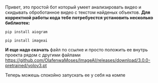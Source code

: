 Привет, это простой бот который умеет анализировать видео и скидывать оброботанное видео с текстом найденых объектов.
**Для корректной работы кода тебе потребуестся установить несколько библиотек:**
```terminal
pip install aiogram

pip install imageai
```
**И еще надо скачать** файл по ссылке и просто положить ее внутрь проекта рядом с другими файлами
https://github.com/OlafenwaMoses/ImageAI/releases/download/3.0.0-pretrained/yolov3.pt

Теперь можешь спокойно запускать ее у себя на компе
